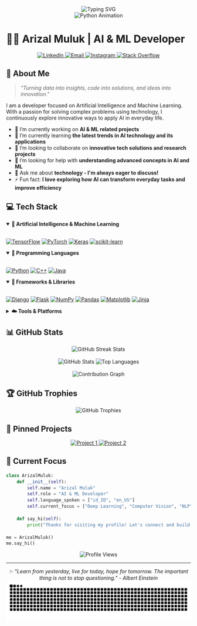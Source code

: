 <div align="center">
  <img src="https://readme-typing-svg.herokuapp.com?font=Fira+Code&size=30&duration=3000&pause=1000&color=00E7FF&center=true&vCenter=true&random=false&width=600&lines=Welcome+to+My+Profile!;AI+%26+ML+Enthusiast;Python+Developer;Data+Science+Explorer" alt="Typing SVG" />
</div>

<div align="center">
  <img src="https://media.giphy.com/media/v1.Y2lkPTc5MGI3NjExZzhtN2VxcTNkemZpeGU0OHg4NDM4ZHYxOHZuaHU2MWo4cTd0dzd3NSZlcD12MV9naWZzX3NlYXJjaCZjdD1n/gG9fVWJdN41NeiHhzk/giphy.gif" width="300" alt="Python Animation"/>

  <!-- <img src="/assets/gif/sunaina-sunny-miller-snakemovementdetail3.gif" width="300" alt="Python Animation"/> -->
</div>

# 👨‍💻 Arizal Muluk | AI & ML Developer

<div align="center">
  <a href="https://www.linkedin.com/in/arizalfirdausbaguspratama/" target="_blank">
    <img src="https://img.shields.io/badge/-LinkedIn-0077B5?style=for-the-badge&logo=linkedin&logoColor=white" alt="LinkedIn"/>
  </a>
  <a href="mailto:bangmulukkeren@gmail.com" target="_blank">
    <img src="https://img.shields.io/badge/-Email-D14836?style=for-the-badge&logo=gmail&logoColor=white" alt="Email"/>
  </a>
  <a href="https://instagram.com/arzlfrds" target="_blank">
    <img src="https://img.shields.io/badge/-Instagram-E4405F?style=for-the-badge&logo=instagram&logoColor=white" alt="Instagram"/>
  </a>
  <a href="https://stackoverflow.com/users/25367944/muluk" target="_blank">
    <img src="https://img.shields.io/badge/-Stackoverflow-FE7A16?style=for-the-badge&logo=stack-overflow&logoColor=white" alt="Stack Overflow"/>
  </a>
</div>

## 🚀 About Me

> *"Turning data into insights, code into solutions, and ideas into innovation."*

I am a developer focused on Artificial Intelligence and Machine Learning. With a passion for solving complex problems using technology, I continuously explore innovative ways to apply AI in everyday life.

- 🔭 I’m currently working on **AI & ML related projects**
- 🌱 I’m currently learning **the latest trends in AI technology and its applications**
- 👯 I’m looking to collaborate on **innovative tech solutions and research projects**
- 🤝 I’m looking for help with **understanding advanced concepts in AI and ML**
- 💬 Ask me about **technology - I'm always eager to discuss!**
- ⚡ Fun fact: **I love exploring how AI can transform everyday tasks and improve efficiency**

## 💻 Tech Stack

<details open>
<summary><b>🧠 Artificial Intelligence & Machine Learning</b></summary>
<br>
<p align="left">
  <a href="#"><img src="https://img.shields.io/badge/TensorFlow-%23FF6F00.svg?style=for-the-badge&logo=TensorFlow&logoColor=white" alt="TensorFlow"/></a>
  <a href="#"><img src="https://img.shields.io/badge/PyTorch-%23EE4C2C.svg?style=for-the-badge&logo=PyTorch&logoColor=white" alt="PyTorch"/></a>
  <a href="#"><img src="https://img.shields.io/badge/Keras-%23D00000.svg?style=for-the-badge&logo=Keras&logoColor=white" alt="Keras"/></a>
  <a href="#"><img src="https://img.shields.io/badge/scikit--learn-%23F7931E.svg?style=for-the-badge&logo=scikit-learn&logoColor=white" alt="scikit-learn"/></a>
</p>
</details>

<details open>
<summary><b>🐍 Programming Languages</b></summary>
<br>
<p align="left">
  <a href="#"><img src="https://img.shields.io/badge/python-3670A0?style=for-the-badge&logo=python&logoColor=ffdd54" alt="Python"/></a>
  <a href="#"><img src="https://img.shields.io/badge/c++-%2300599C.svg?style=for-the-badge&logo=c%2B%2B&logoColor=white" alt="C++"/></a>
  <a href="#"><img src="https://img.shields.io/badge/java-%23ED8B00.svg?style=for-the-badge&logo=openjdk&logoColor=white" alt="Java"/></a>
</p>
</details>

<details open>
<summary><b>🔧 Frameworks & Libraries</b></summary>
<br>
<p align="left">
  <a href="#"><img src="https://img.shields.io/badge/django-%23092E20.svg?style=for-the-badge&logo=django&logoColor=white" alt="Django"/></a>
  <a href="#"><img src="https://img.shields.io/badge/flask-%23000.svg?style=for-the-badge&logo=flask&logoColor=white" alt="Flask"/></a>
  <a href="#"><img src="https://img.shields.io/badge/numpy-%23013243.svg?style=for-the-badge&logo=numpy&logoColor=white" alt="NumPy"/></a>
  <a href="#"><img src="https://img.shields.io/badge/pandas-%23150458.svg?style=for-the-badge&logo=pandas&logoColor=white" alt="Pandas"/></a>
  <a href="#"><img src="https://img.shields.io/badge/Matplotlib-%23ffffff.svg?style=for-the-badge&logo=Matplotlib&logoColor=black" alt="Matplotlib"/></a>
  <a href="#"><img src="https://img.shields.io/badge/jinja-white.svg?style=for-the-badge&logo=jinja&logoColor=black" alt="Jinja"/></a>
</p>
</details>

<details>
<summary><b>☁️ Tools & Platforms</b></summary>
<br>
<p align="left">
  <a href="#"><img src="https://img.shields.io/badge/GoogleCloud-%234285F4.svg?style=for-the-badge&logo=google-cloud&logoColor=white" alt="Google Cloud"/></a>
  <a href="#"><img src="https://img.shields.io/badge/vercel-%23000000.svg?style=for-the-badge&logo=vercel&logoColor=white" alt="Vercel"/></a>
  <a href="#"><img src="https://img.shields.io/badge/apache-%23D42029.svg?style=for-the-badge&logo=apache&logoColor=white" alt="Apache"/></a>
  <a href="#"><img src="https://img.shields.io/badge/mysql-4479A1.svg?style=for-the-badge&logo=mysql&logoColor=white" alt="MySQL"/></a>
  <a href="#"><img src="https://img.shields.io/badge/MongoDB-%234ea94b.svg?style=for-the-badge&logo=mongodb&logoColor=white" alt="MongoDB"/></a>
  <a href="#"><img src="https://img.shields.io/badge/git-%23F05033.svg?style=for-the-badge&logo=git&logoColor=white" alt="Git"/></a>
</p>
</details>

## 📊 GitHub Stats

<div align="center">
  <img src="https://github-readme-streak-stats.herokuapp.com/?user=ArizalMuluk&theme=tokyonight&hide_border=true" alt="GitHub Streak Stats" />
</div>

<br>

<div align="center">
  <img src="https://github-readme-stats.vercel.app/api?username=ArizalMuluk&show_icons=true&theme=tokyonight&hide_border=true&count_private=true&include_all_commits=true&cache_seconds=3600" width="49%" alt="GitHub Stats" />
  
  <img src="https://github-readme-stats.vercel.app/api/top-langs/?username=ArizalMuluk&layout=compact&theme=tokyonight&hide_border=true&cache_seconds=3600" width="46%" alt="Top Languages" />
</div>

<br>

<div align="center">
  <img src="https://github-readme-activity-graph.vercel.app/graph?username=ArizalMuluk&theme=tokyo-night&hide_border=true&cache_seconds=3600" alt="Contribution Graph" />
</div>

## 🏆 GitHub Trophies

<div align="center">
  <img src="https://github-profile-trophy.vercel.app/?username=ArizalMuluk&theme=discord&no-frame=true&column=7" alt="GitHub Trophies" />
</div>

## 📌 Pinned Projects

<div align="center">
  <a href="https://github.com/ArizalMuluk/DT-model-testing.git" target="_blank">
    <img src="https://github-readme-stats.vercel.app/api/pin/?username=ArizalMuluk&repo=DT-model-testing&theme=tokyonight&hide_border=true&cache_seconds=3600" alt="Project 1" />
  </a>
  <a href="https://github.com/ArizalMuluk/linux-simple-commands.git" target="_blank">
    <img src="https://github-readme-stats.vercel.app/api/pin/?username=ArizalMuluk&repo=linux-simple-commands&theme=tokyonight&hide_border=true&cache_seconds=3600" alt="Project 2" />
  </a>
</div>

## 🎯 Current Focus

```python
class ArizalMuluk:
    def __init__(self):
        self.name = "Arizal Muluk"
        self.role = "AI & ML Developer"
        self.language_spoken = ["id_ID", "en_US"]
        self.current_focus = ["Deep Learning", "Computer Vision", "NLP"]
    
    def say_hi(self):
        print("Thanks for visiting my profile! Let's connect and build something amazing together.")

me = ArizalMuluk()
me.say_hi()
```

<div align="center">
  <img src="https://komarev.com/ghpvc/?username=ArizalMuluk&style=flat-square&color=blue" alt="Profile Views"/>
</div>

---

<div align="center">
  <i>✨ "Learn from yesterday, live for today, hope for tomorrow. The important thing is not to stop questioning." - Albert Einstein</i>
</div>

<img src="https://raw.githubusercontent.com/ArizalMuluk/ArizalMuluk/output/snake.svg" alt="Snake animation" />

###